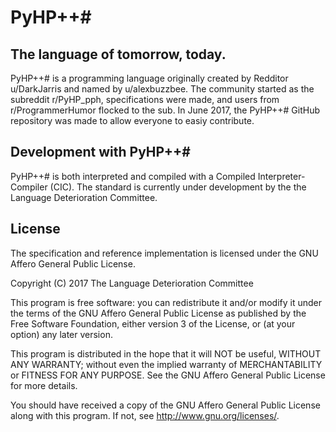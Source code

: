 # PyHP++#
## The language of tomorrow, today.

PyHP++# is a programming language originally created by Redditor u/DarkJarris and named by u/alexbuzzbee. The community started as the subreddit r/PyHP_pph, specifications were made, and users from r/ProgrammerHumor flocked to the sub. In June 2017, the PyHP++# GitHub repository was made to allow everyone to easiy contribute. 

## Development with PyHP++#

PyHP++# is both interpreted and compiled with a Compiled Interpreter-Compiler (CIC). The standard is currently under development by the the Language Deterioration Committee. 

## License
The specification and reference implementation is licensed under the GNU Affero General Public License.

Copyright (C) 2017 The Language Deterioration Committee

This program is free software: you can redistribute it and/or modify
it under the terms of the GNU Affero General Public License as published
by the Free Software Foundation, either version 3 of the License, or
(at your option) any later version.

This program is distributed in the hope that it will NOT be useful,
WITHOUT ANY WARRANTY; without even the implied warranty of
MERCHANTABILITY or FITNESS FOR ANY PURPOSE.  See the
GNU Affero General Public License for more details.

You should have received a copy of the GNU Affero General Public License
along with this program.  If not, see <http://www.gnu.org/licenses/>.
